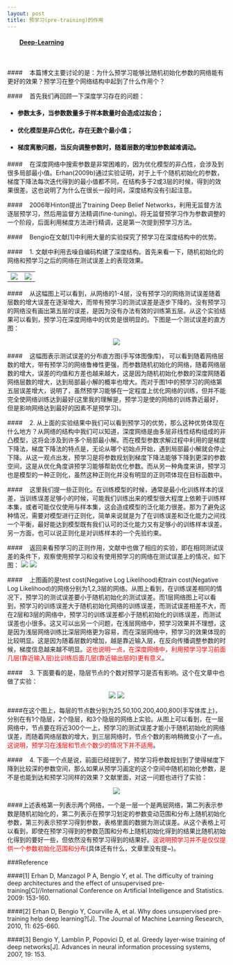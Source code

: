 ```yaml
---
layout: post
title: 预学习(pre-training)的作用
---
```

<table align="left">
    <h4 style="text-indent: 2em;"><a href= "../index.html">Deep-Learning</a></h4>
</table>

####&nbsp;&nbsp;&nbsp;&nbsp;本篇博文主要讨论的是：为什么预学习能够比随机初始化参数的网络能有更好的效果？预学习在整个网络结构中起到了什么作用个？

####&nbsp;&nbsp;&nbsp;&nbsp;首先我们再回顾一下深度学习存在的问题：

- <h4>参数太多，当参数数量多于样本数量时会造成过拟合；</h4>
- <h4>优化模型是非凸优化，存在无数个最小值；</h4>
- <h4>梯度离散问题，当反向调整参数时，随着层数的增加参数越难调动。</h4>

####&nbsp;&nbsp;&nbsp;&nbsp;在深度网络中搜索参数是非常困难的，因为优化模型的非凸性，会涉及到很多局部最小值。Erhan(2009b)通过实验证明，对于上千个随机初始化的参数，梯度下降法每次迭代得到的最小值都不同，在结构多于2或3层的时候，得到的效果很差。这也说明了为什么在很长一段时间，深度结构没有引起注意。

####&nbsp;&nbsp;&nbsp;&nbsp;2006年Hinton提出了training Deep Belief Networks，利用无监督方法逐层预学习，然后用监督方法精调(fine-tuning)。将无监督预学习作为参数调整的一个阶段，后面利用梯度方法进行精调，这是第一次提到预学习方法。

####&nbsp;&nbsp;&nbsp;&nbsp;Bengio在文献[1]中利用大量的实验探究了预学习在深度结构中的优势。

####&nbsp;&nbsp;&nbsp;&nbsp;1. 文献中利用去噪自编码构建了深度结构。首先来看一下，随机初始化的网络和预学习之后的网络在测试误差上的表现效果。
<div style="text-align: center">
<table>
<tr>
<td>
<img src="../images/pre-1.jpg">
</td>
<td>
<img src="../images/pre-2.jpg">
</td>
</tr>
</table>
</div>


####&nbsp;&nbsp;&nbsp;&nbsp;从这幅图上可以看到，从网络的1-4层，没有预学习的网络测试误差随着层数的增大误差在逐渐增大，而带有预学习的测试误差是逐步下降的。没有预学习的网络没有画出第五层的误差，是因为没有办法有效的训练第五层。从这个实验结果可以看到，预学习在深度网络中的优势是很明显的。下图是一个测试误差的直方图：
<div style="text-align: center">
<img src="../images/pre-3.jpg">
</div>

####&nbsp;&nbsp;&nbsp;&nbsp;这幅图表示测试误差的分布直方图(手写体图像库)， 可以看到随着网络层数的增大，带有预学习的网络鲁棒性更强，而参数随机初始化的网络，随着网络层数的增大，误差的均值和方差也越来越大，这是因为随机初始化参数的深度网随着网络层数的增大，达到局部最小解的概率也增大。而对于图1中的预学习的网络第五层误差增大，说明了，虽然预学习能够在一定程度上优化网络的训练，但并不能完全使网络训练达到最好(这里我的理解是，预学习是使的网络的训练靠近最好，但是影响网络达到最好的因素不是预学习)。

####&nbsp;&nbsp;&nbsp;&nbsp;2. 从上面的实验结果中我们可以看到预学习的优势，那么这种优势体现在什么地方？从网络的结构中我们可以知道，深度网络是由多层非线性结构组成的非凸模型，这将会涉及到许多个局部最小解。而在模型参数求解过程中利用的是梯度下降法，梯度下降法的特点是，无论从哪个初始点开始，遇到局部最小解就会停止下降。从这一观点出发，预学习是将参数规划到梯度下降法能够下降到更深的参数空间，这是从优化角度讲预学习能够帮助优化参数。而从另一种角度来讲，预学习也是模型的一种正则化，虽然这种正则化并没有明显的正则项体现在目标函数中。

####&nbsp;&nbsp;&nbsp;&nbsp;这里我们提一些正则化。在训练模型的时候，通常是最小化训练样本的误差，当训练误差足够小的时候，可能我们训练出来的模型很大程度上依赖于训练样本集，或者可能仅仅使用与样本集，这会造成模型的泛化能力很差。那为了避免这种情况，需要对模型进行正则化，简单来说就是为了在训练误差和泛化能力之间找一个平衡，最好能达到模型既有我们认可的泛化能力又有足够小的训练样本误差。另一方面，也可以说正则化是对训练样本的一个先验约束。

####&nbsp;&nbsp;&nbsp;&nbsp;返回来看预学习的正则作用，文献中也做了相应的实验，即在相同测试误差的条件下，观察使用预学习和没有使用预学习的网络在测试误差上的情况，如下图：
![](../images/pre-4.jpg)
![](../images/pre-5.jpg)

####&nbsp;&nbsp;&nbsp;&nbsp;上图画的是test cost(Negative Log Likelihood)和train cost(Negative Log Likelihood)的网络分别为1,2,3层的网络。从图上看到，在训练误差相同的情况下，预学习的测试误差要小于随机初始化的测试误差。而1层网络图上可以看到，预学习的训练误差大于随机初始化网络的训练误差，而测试误差相差不大，而在2层和3层的网络中，预学习的训练误差都小于随机初始化的训练误差，而测试误差也小很多。这又可以出另一个问题，在浅层网络中，预学习效果并不理想，这是因为浅层网络训练比深层网络更为容易，而在深层网络中，预学习的效果体现的比较明显。这是因为随着层数的增加，越是靠近输入层，在反向传播调整参数的时候，梯度信息越来越不明显。<font color="red">这也说明一点，在深度网络中，利用预学习学习前面几层(靠近输入层)比训练后面几层(靠近输出层的)更有意义</font>。

####&nbsp;&nbsp;&nbsp;&nbsp;3. 下面要看的是，隐层节点的个数对预学习是否有影响。这个在文章中也做了实验：
<div style="text-align: center">
<img src="../images/pre-7.jpg">
<img src="../images/pre-8.jpg">
</div>

####在这个图上，每层的节点数分别为25,50,100,200,400,800(手写体库上)，分别在有1个隐层，2个隐层，和3个隐层的网络上实验。从图上可以看到，在一层网络中，节点要在将近300个一上，预学习的测试误差才能小于随机初始化的网络误差，而随着网络层数的增大，到三层网络时，节点个数的影响稍微变小了一点。<font color="red">这说明，预学习在浅层和节点个数少的情况下并不适用</font>。

####&nbsp;&nbsp;&nbsp;&nbsp;4. 下面一个点是说，前面已经提到了，预学习将参数规划到了使得梯度下降到比较深的参数空间，那么如果从预学习画定的这个空间中随机初始化参数，是不是也能到达和预学习同样的效果？文献里面，对这一问题也进行了实验：
<div style="text-align: center">
<img src="../images/pre-6.jpg">
</div>

####上述表格第一列表示两个网络，一个是一层一个是两层网络，第二列表示参数是随机初始化的，第二列表示在预学习划定的参数变动范围和分布上随机初始化参数，第三列表示预学习得到参数，表格里面的数据为测试误差。从这个表格上可以看到，即使在预学习得到的参数范围和分布上随机初始化得到的结果比随机初始化得到的要好一些，但依然没有预学习得到的结果好。<font color="red">这说明预学习并不是仅仅提供一个参数初始化范围和分布</font>(具体还有什么，文章里没有提~)。


###Reference

####[1] Erhan D, Manzagol P A, Bengio Y, et al. The difficulty of training deep architectures and the effect of unsupervised pre-training[C]//International Conference on Artificial Intelligence and Statistics. 2009: 153-160.

####[2] Erhan D, Bengio Y, Courville A, et al. Why does unsupervised pre-training help deep learning?[J]. The Journal of Machine Learning Research, 2010, 11: 625-660.

####[3] Bengio Y, Lamblin P, Popovici D, et al. Greedy layer-wise training of deep networks[J]. Advances in neural information processing systems, 2007, 19: 153.